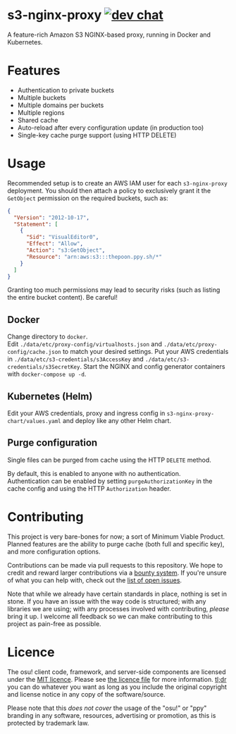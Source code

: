 # s3-nginx-proxy [![dev chat](https://discordapp.com/api/guilds/188630481301012481/widget.png?style=shield)](https://discord.gg/ppy)

A feature-rich Amazon S3 NGINX-based proxy, running in Docker and Kubernetes.

# Features

- Authentication to private buckets
- Multiple buckets
- Multiple domains per buckets
- Multiple regions
- Shared cache
- Auto-reload after every configuration update (in production too)
- Single-key cache purge support (using HTTP DELETE)

# Usage

Recommended setup is to create an AWS IAM user for each `s3-nginx-proxy` deployment. You should then attach a policy to exclusively grant it the `GetObject` permission on the required buckets, such as:
```json
{
  "Version": "2012-10-17",
  "Statement": [
    {
      "Sid": "VisualEditor0",
      "Effect": "Allow",
      "Action": "s3:GetObject",
      "Resource": "arn:aws:s3:::thepoon.ppy.sh/*"
    }
  ]
}
```

Granting too much permissions may lead to security risks (such as listing the entire bucket content). Be careful!

## Docker

Change directory to `docker`.  
Edit `./data/etc/proxy-config/virtualhosts.json` and `./data/etc/proxy-config/cache.json` to match your desired settings.
Put your AWS credentials in `./data/etc/s3-credentials/s3AccessKey` and `./data/etc/s3-credentials/s3SecretKey`.
Start the NGINX and config generator containers with `docker-compose up -d`.

## Kubernetes (Helm)

Edit your AWS credentials, proxy and ingress config in `s3-nginx-proxy-chart/values.yaml` and deploy like any other Helm chart.

## Purge configuration

Single files can be purged from cache using the HTTP `DELETE` method.

By default, this is enabled to anyone with no authentication.  
Authentication can be enabled by setting `purgeAuthorizationKey` in the cache config and using the HTTP `Authorization` header.

# Contributing

This project is very bare-bones for now; a sort of Minimum Viable Product.  
Planned features are the ability to purge cache (both full and specific key), and more configuration options.

Contributions can be made via pull requests to this repository. We hope to credit and reward larger contributions via a [bounty system](https://www.bountysource.com/teams/ppy). If you're unsure of what you can help with, check out the [list of open issues](https://github.com/ppy/s3-nginx-proxy/issues).

Note that while we already have certain standards in place, nothing is set in stone. If you have an issue with the way code is structured; with any libraries we are using; with any processes involved with contributing, *please* bring it up. I welcome all feedback so we can make contributing to this project as pain-free as possible.

# Licence

The osu! client code, framework, and server-side components are licensed under the [MIT licence](https://opensource.org/licenses/MIT). Please see [the licence file](LICENCE) for more information. [tl;dr](https://tldrlegal.com/license/mit-license) you can do whatever you want as long as you include the original copyright and license notice in any copy of the software/source.

Please note that this *does not cover* the usage of the "osu!" or "ppy" branding in any software, resources, advertising or promotion, as this is protected by trademark law.
